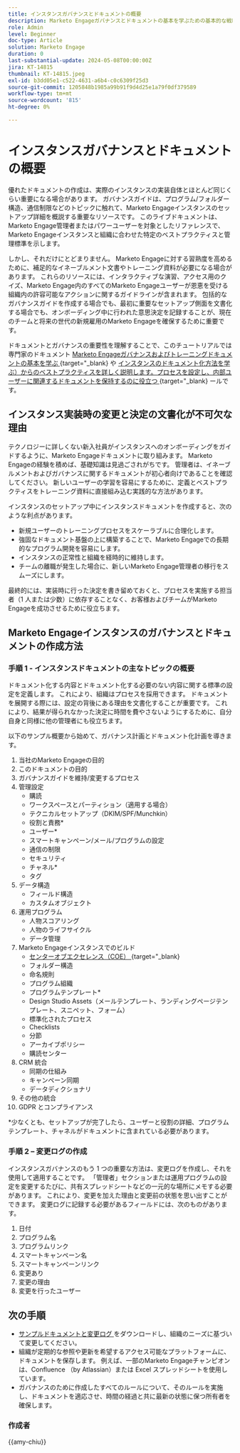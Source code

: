 ```yaml
---
title: インスタンスガバナンスとドキュメントの概要
description: Marketo Engageガバナンスとドキュメントの基本を学ぶための基本的な戦略とベストプラクティスについて説明します。 スケーラブルなドキュメントを作成し、ユーザートレーニングを効率化し、Marketo Engageインスタンスの構造を使用して構築する方法について説明します。
role: Admin
level: Beginner
doc-type: Article
solution: Marketo Engage
duration: 0
last-substantial-update: 2024-05-08T00:00:00Z
jira: KT-14815
thumbnail: KT-14815.jpeg
exl-id: b3dd05e1-c522-4631-a6b4-c0c6309f25d3
source-git-commit: 1205848b1985a99b91f9d4d25e1a79f0df379589
workflow-type: tm+mt
source-wordcount: '815'
ht-degree: 0%

---
```


# インスタンスガバナンスとドキュメントの概要

優れたドキュメントの作成は、実際のインスタンスの実装自体とほとんど同じくらい重要になる場合があります。 ガバナンスガイドは、プログラム/フォルダー構造、通信制限などのトピックに触れて、Marketo Engageインスタンスのセットアップ詳細を概説する重要なリソースです。 このライブドキュメントは、Marketo Engage管理者またはパワーユーザーを対象としたリファレンスで、Marketo Engageインスタンスと組織に合わせた特定のベストプラクティスと管理標準を示します。

しかし、それだけにとどまりません。 Marketo Engageに対する習熟度を高めるために、補足的なイネーブルメント文書やトレーニング資料が必要になる場合があります。 これらのリソースには、インタラクティブな演習、アクセス用のクイズ、Marketo Engage内のすべてのMarketo Engageユーザーが恩恵を受ける組織内の許容可能なアクションに関するガイドラインが含まれます。 包括的なガバナンスガイドを作成する場合でも、最初に重要なセットアップ側面を文書化する場合でも、オンボーディング中に行われた意思決定を記録することが、現在のチームと将来の世代の新規雇用のMarketo Engageを確保するために重要です。

ドキュメントとガバナンスの重要性を理解することで、このチュートリアルでは専門家のドキュメント [Marketo Engageガバナンスおよびトレーニングドキュメントの基本を学ぶ ](https://nation.marketo.com/t5/product-blogs/getting-started-on-your-marketo-governance-and-training/ba-p/242421){target="_blank} や [ インスタンスのドキュメント化方法を学ぶ）からのベストプラクティスを詳しく説明します。プロセスを設定し、内部ユーザーに関連するドキュメントを保持するのに役立つ ](https://nation.marketo.com/t5/product-discussions/how-do-you-document-your-instance/td-p/72877){target="_blank} ールです。

## インスタンス実装時の変更と決定の文書化が不可欠な理由

テクノロジーに詳しくない新入社員がインスタンスへのオンボーディングをガイドするように、Marketo Engageドキュメントに取り組みます。 Marketo Engageの経験を積めば、基礎知識は見過ごされがちです。 管理者は、イネーブルメントおよびガバナンスに関するドキュメントが初心者向けであることを確認してください。 新しいユーザーの学習を容易にするために、定義とベストプラクティスをトレーニング資料に直接組み込む実践的な方法があります。

インスタンスのセットアップ中にインスタンスドキュメントを作成すると、次のような利点があります。

* 新規ユーザーのトレーニングプロセスをスケーラブルに合理化します。
* 強固なドキュメント基盤の上に構築することで、Marketo Engageでの長期的なプログラム開発を容易にします。
* インスタンスの正常性と組織を経時的に維持します。
* チームの離職が発生した場合に、新しいMarketo Engage管理者の移行をスムーズにします。

最終的には、実装時に行った決定を書き留めておくと、プロセスを実施する担当者（1 人または少数）に依存することなく、お客様およびチームがMarketo Engageを成功させるために役立ちます。

## Marketo Engageインスタンスのガバナンスとドキュメントの作成方法

### 手順 1 - インスタンスドキュメントの主なトピックの概要

ドキュメント化する内容とドキュメント化する必要のない内容に関する標準の設定を定義します。 これにより、組織はプロセスを採用できます。 ドキュメントを展開する際には、設定の背後にある理由を文書化することが重要です。 これにより、結果が得られなかった決定に時間を費やさないようにするために、自分自身と同様に他の管理者にも役立ちます。

以下のサンプル概要から始めて、ガバナンス計画とドキュメント化計画を導きます。

1. 当社のMarketo Engageの目的
1. このドキュメントの目的
1. ガバナンスガイドを維持/変更するプロセス
1. 管理設定
   * 購読
   * ワークスペースとパーティション（適用する場合）
   * テクニカルセットアップ（DKIM/SPF/Munchkin）
   * 役割と責務*
   * ユーザー*
   * スマートキャンペーン/メール/プログラムの設定
   * 通信の制限
   * セキュリティ
   * チャネル*
   * タグ
1. データ構造
   * フィールド構造
   * カスタムオブジェクト
1. 運用プログラム
   * 人物スコアリング
   * 人物のライフサイクル
   * データ管理
1. Marketo Engageインスタンスでのビルド
   * [ センターオブエクセレンス（COE） ](https://business.adobe.com/blog/perspectives/center-of-excellence-top-10-questions-to-ask-yourself){target="_blank}
   * フォルダー構造
   * 命名規則
   * プログラム組織
   * プログラムテンプレート*
   * Design Studio Assets（メールテンプレート、ランディングページテンプレート、スニペット、フォーム）
   * 標準化されたプロセス
   * Checklists
   * 分節
   * アーカイブポリシー
   * 購読センター
1. CRM 統合
   * 同期の仕組み
   * キャンペーン同期
   * データディクショナリ
1. その他の統合
1. GDPR とコンプライアンス

\*少なくとも、セットアップが完了したら、ユーザーと役割の詳細、プログラムテンプレート、チャネルがドキュメントに含まれている必要があります。

### 手順 2 – 変更ログの作成

インスタンスガバナンスのもう 1 つの重要な方法は、変更ログを作成し、それを使用して適用することです。 「管理者」セクションまたは運用プログラムの設定を変更するたびに、共有スプレッドシートなどの一元的な場所にメモする必要があります。 これにより、変更を加えた理由と変更前の状態を思い出すことができます。 変更ログに記録する必要があるフィールドには、次のものがあります。

1. 日付
1. プログラム名
1. プログラムリンク
1. スマートキャンペーン名
1. スマートキャンペーンリンク
1. 変更あり
1. 変更の理由
1. 変更を行ったユーザー

## 次の手順

* [ サンプルドキュメントと変更ログ ](/help/marketo-tutorial-implementing-new-instance/assets/template-adobe-marketo-engage-instance-documentation.xlsx) をダウンロードし、組織のニーズに基づいて変更してください。
* 組織が定期的な参照や更新を希望するアクセス可能なプラットフォームに、ドキュメントを保存します。 例えば、一部のMarketo Engageチャンピオンは、Confluence （by Atlassian）または Excel スプレッドシートを使用しています。
* ガバナンスのために作成したすべてのルールについて、そのルールを実施し、ドキュメントを適応させ、時間の経過と共に最新の状態に保つ所有者を確保します。

### 作成者

{{amy-chiu}}
